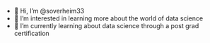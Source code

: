 - 👋 Hi, I’m @soverheim33
- 👀 I’m interested in learning more about the world of data science
- 🌱 I’m currently learning about data science through a post grad certification 

<!---
soverheim33/soverheim33 is a ✨ special ✨ repository because its `README.md` (this file) appears on your GitHub profile.
You can click the Preview link to take a look at your changes.
--->
